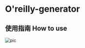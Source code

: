 # O'reilly-generator

## 使用指南 How to use 
![pic](http://ww1.sinaimg.cn/large/5387eb23jw1f2qgrto0z7j21d0114akl.jpg)
